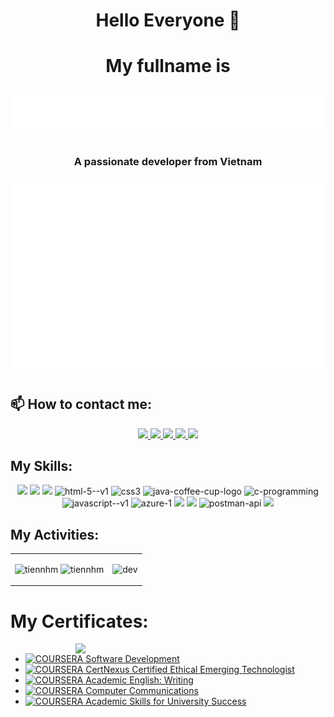 <h1 align="center">Hello Everyone 👋</h1>
<h1 align="center">
<p>My fullname is
</p>
  <img src="svg/name.svg" alt="ToanNguyen" />
  <p align="center">
  <h3 align="center">A passionate developer from Vietnam </h3>
</p>
</h1>
<a href="#" target="_blank">
  <img src="svg/manhtoan.svg" width="1200" alt="manhtoan-official" />
</a>

## 📫 How to contact me:


<p align="center">
  <a href="https://www.linkedin.com/in/toannnguyen7" target="_blank">
    <img src="https://img.icons8.com/fluent/48/000000/linkedin.png"/>
  </a>
  <a href="https://www.facebook.com/toannguyennnnn" alt="Facebook">
    <img src="https://img.icons8.com/fluent/48/000000/facebook-new.png" target="_blank" />
  </a> 
  <a href="https://github.com/toannnm/toannnm" alt="Github">
    <img src="https://img.icons8.com/fluent/48/000000/github.png"/>
  </a> 
   <a href="https://gitlab.com/toanmnh2002" alt="Gitlab">
    <img src="https://img.icons8.com/color/48/gitlab.png"/>
  </a>
  <a href="https://www.youtube.com/channel/UCSIY4K_0yGiiRXg9rmT3FBg" alt="Youtube channel" target="_blank" >
    <img src="https://img.icons8.com/fluent/48/000000/youtube-play.png"/>
  </a>
</p>

## My Skills:

<p align="center">
  <!-- <img src="https://www.vectorlogo.zone/logos/opencv/opencv-icon.svg" alt="opencv" width="48" height="48"/>  -->
  <img src="https://img.icons8.com/color/48/000000/microsoft-sql-server.png"/>
      <img src="https://img.icons8.com/color/48/gitlab.png"/>
  <!-- <img src="https://img.icons8.com/color/48/000000/mysql-logo.png"/> -->
  <!-- <img src="https://img.icons8.com/color/48/000000/mongodb.png"/> -->
  <img src="https://img.icons8.com/color/48/000000/git.png"/>
    <img width="48" height="48" src="https://img.icons8.com/color/48/html-5--v1.png" alt="html-5--v1"/>
    <img width="48" height="48" src="https://img.icons8.com/color/48/css3.png" alt="css3"/>
    <img width="48" height="48" src="https://img.icons8.com/fluency/48/java-coffee-cup-logo.png" alt="java-coffee-cup-logo"/>
    <img width="48" height="48" src="https://img.icons8.com/color/48/c-programming.png" alt="c-programming"/>
  <img width="48" height="48" src="https://img.icons8.com/color/48/javascript--v1.png" alt="javascript--v1"/>
<img width="48" height="48" src="https://img.icons8.com/fluency/48/azure-1.png" alt="azure-1"/>
  <img src="https://img.icons8.com/color/48/000000/visual-studio-code-2019.png"/>
  <img src="https://img.icons8.com/color/48/null/visual-studio--v2.png"/>
  <img width="48" height="48" src="https://img.icons8.com/dusk/64/000000/postman-api.png" alt="postman-api"/>
  <img src="https://img.icons8.com/color/48/000000/trello.png"/>
</p>

## My Activities:

<table style="width:100%;">
  <tr>
    <td>
      <img src="https://github-readme-stats.vercel.app/api/top-langs/?username=tiennhm&bg_color=FFFFFF00&text_color=179fa3&layout=compact&hide=CSS&langs_count=10&custom_title=Top%20ngôn%20ngữ%20được%20dùng" alt="tiennhm" width="100%"/>
      <img src="https://github-readme-stats.vercel.app/api?username=tiennhm&bg_color=FFFFFF00&text_color=179fa3&show_icons=true&count_private=true&include_all_commits=true&custom_title=Hoạt%20động%20trên%20Github" alt="tiennhm" width="100%"/>
    </td>
    <td>
      <p align="center"> 
        <img src="https://cdn.dribbble.com/users/1059583/screenshots/4171367/coding-freak.gif" alt="dev" width="100%"/>
      </p>
    </td>
  </tr>
</table>

# My Certificates:

<img align="right" width="400" src="https://github.githubassets.com/images/modules/profile/profile-joined-github.svg">

- [![COURSERA](https://img.shields.io/badge/-COURSERA-green) Software Development](https://coursera.org/share/0e451c4f37a6e2d87c1ac6c55017ec96)
- [![COURSERA](https://img.shields.io/badge/-COURSERA-green) CertNexus Certified Ethical Emerging Technologist](https://coursera.org/share/6939772be794ae780f7d5005f48ac639)
- [![COURSERA](https://img.shields.io/badge/-COURSERA-green) Academic English: Writing](https://coursera.org/share/fced0ea17cd916f7fb2fdeb0d27c0c77)
- [![COURSERA](https://img.shields.io/badge/-COURSERA-green) Computer Communications](https://coursera.org/share/43f58c93d983e51d1e17cb5c45a461bd)
- [![COURSERA](https://img.shields.io/badge/-COURSERA-green) Academic Skills for University Success](https://coursera.org/share/a9aaa1d8a173afa4031edae7f1e379c5)
